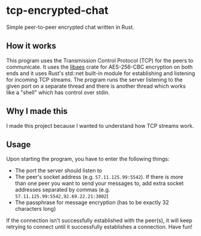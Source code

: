 # tcp-encrypted-chat

Simple peer-to-peer encrypted chat written in Rust.

## How it works

This program uses the Transmission Control Protocol (TCP) for the peers to communicate. It uses the [libaes](crates.io/crates/libaes) crate for AES-256-CBC encryption on both ends and it uses Rust's std::net built-in module for establishing and listening for incoming TCP streams. The program runs the server listening to the given port on a separate thread and there is another thread which works like a "shell" which has control over stdin.

## Why I made this

I made this project because I wanted to understand how TCP streams work.

## Usage

Upon starting the program, you have to enter the following things:

- The port the server should listen to
- The peer's socket address (e.g. <code>57.11.125.99:5542</code>). If there is more than one peer you want to send your messages to, add extra socket addresses separated by commas (e.g. <code>57.11.125.99:5542,92.69.22.21:3002</code>)
- The passphrase for message encryption (has to be exactly 32 characters long)

If the connection isn't successfully established with the peer(s), it will keep retrying to connect until it successfully establishes a connection. Have fun!
